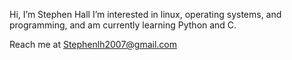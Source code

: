 Hi, I’m Stephen Hall
I’m interested in linux, operating systems, and programming,
and am currently learning Python and C.

Reach me at Stephenlh2007@gmail.com

<!---
StephenLangHall/StephenLangHall is a ✨ special ✨ repository because its `README.md` (this file) appears on your GitHub profile.
You can click the Preview link to take a look at your changes.
--->
